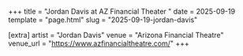 +++
title = "Jordan Davis at AZ Financial Theater "
date = 2025-09-19
template = "page.html"
slug = "2025-09-19-jordan-davis"

[extra]
artist = "Jordan Davis"
venue = "Arizona Financial Theatre"
venue_url = "https://www.azfinancialtheatre.com/"
+++
